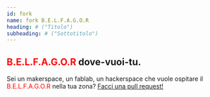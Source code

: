 ```yaml
---
id: fork
name: fork B.E.L.F.A.G.O.R
heading: # ("Titolo")
subheading: # ("Sottotitolo")
---
```



## <font color="red"> B.E.L.F.A.G.O.R </font> dove-vuoi-tu. 

Sei un makerspace, un fablab, un hackerspace che vuole ospitare il <font color="red"> B.E.L.F.A.G.O.R </font> nella tua zona? [Facci una pull request!](https://github.com/FablabTorino/belfagor/pulls)
